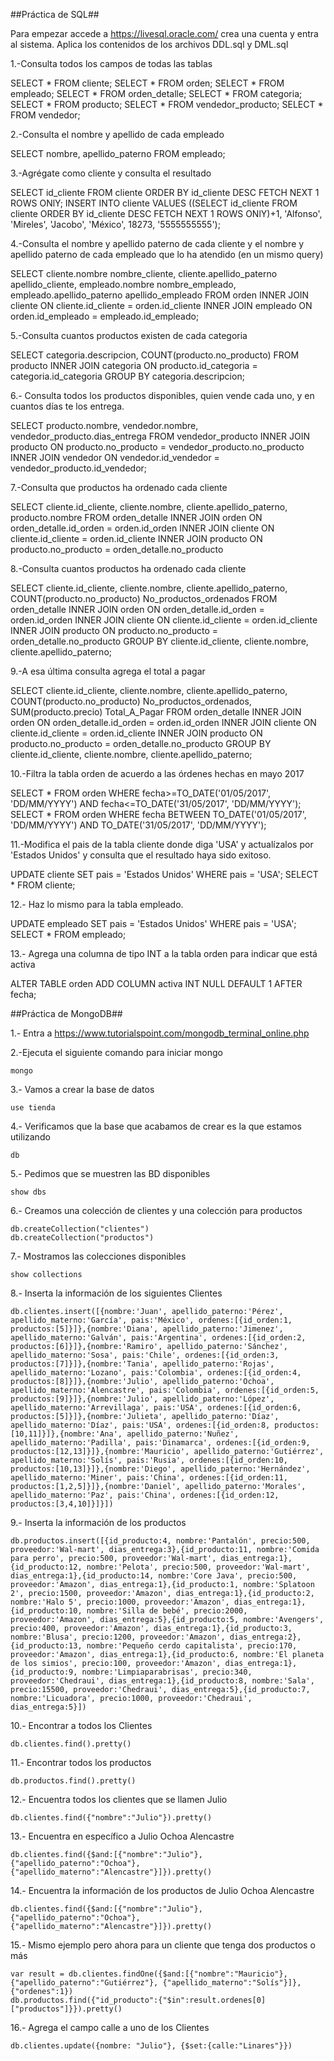 ##Práctica de SQL##

Para empezar accede a https://livesql.oracle.com/ crea una cuenta y entra al sistema.
Aplica los contenidos de los archivos DDL.sql y DML.sql


1.-Consulta todos los campos de todas las tablas

SELECT * FROM cliente;
SELECT * FROM orden;
SELECT * FROM empleado;
SELECT * FROM orden_detalle;
SELECT * FROM categoria;
SELECT * FROM producto;
SELECT * FROM vendedor_producto;
SELECT * FROM vendedor;

2.-Consulta el nombre y apellido de cada empleado

SELECT nombre, apellido_paterno FROM empleado;

3.-Agrégate como cliente y consulta el resultado

SELECT id_cliente FROM cliente ORDER BY id_cliente DESC FETCH NEXT 1 ROWS ONlY;
INSERT INTO cliente VALUES ((SELECT id_cliente FROM cliente ORDER BY id_cliente DESC FETCH NEXT 1 ROWS ONlY)+1, 'Alfonso', 'Mireles', 'Jacobo', 'México', 18273, '5555555555');

4.-Consulta el nombre y apellido paterno de cada cliente y el nombre y apellido paterno de cada empleado que lo ha atendido (en un mismo query)

SELECT cliente.nombre nombre_cliente, cliente.apellido_paterno apellido_cliente,
      empleado.nombre nombre_empleado, empleado.apellido_paterno apellido_empleado
FROM orden
INNER JOIN cliente ON cliente.id_cliente = orden.id_cliente
INNER JOIN empleado ON orden.id_empleado = empleado.id_empleado;

5.-Consulta cuantos productos existen de cada categoria

SELECT categoria.descripcion, COUNT(producto.no_producto)
FROM producto
INNER JOIN categoria ON producto.id_categoria = categoria.id_categoria
GROUP BY categoria.descripcion;

6.- Consulta todos los productos disponibles, quien vende cada uno, y en cuantos días te los entrega.

SELECT producto.nombre, vendedor.nombre, vendedor_producto.dias_entrega
FROM vendedor_producto
INNER JOIN producto ON producto.no_producto = vendedor_producto.no_producto
INNER JOIN vendedor ON vendedor.id_vendedor = vendedor_producto.id_vendedor;

7.-Consulta que productos ha ordenado cada cliente

SELECT cliente.id_cliente, cliente.nombre, cliente.apellido_paterno, producto.nombre
FROM orden_detalle
INNER JOIN orden ON orden_detalle.id_orden = orden.id_orden
INNER JOIN cliente ON cliente.id_cliente = orden.id_cliente
INNER JOIN producto ON producto.no_producto = orden_detalle.no_producto

8.-Consulta cuantos productos ha ordenado cada cliente

SELECT cliente.id_cliente, cliente.nombre, cliente.apellido_paterno, COUNT(producto.no_producto) No_productos_ordenados
FROM orden_detalle
INNER JOIN orden ON orden_detalle.id_orden = orden.id_orden
INNER JOIN cliente ON cliente.id_cliente = orden.id_cliente
INNER JOIN producto ON producto.no_producto = orden_detalle.no_producto GROUP BY cliente.id_cliente, cliente.nombre, cliente.apellido_paterno;

9.-A esa última consulta agrega el total a pagar

SELECT cliente.id_cliente, cliente.nombre, cliente.apellido_paterno, COUNT(producto.no_producto) No_productos_ordenados, SUM(producto.precio) Total_A_Pagar
FROM orden_detalle
INNER JOIN orden ON orden_detalle.id_orden = orden.id_orden
INNER JOIN cliente ON cliente.id_cliente = orden.id_cliente
INNER JOIN producto ON producto.no_producto = orden_detalle.no_producto GROUP BY cliente.id_cliente, cliente.nombre, cliente.apellido_paterno;

10.-Filtra la tabla orden de acuerdo a las órdenes hechas en mayo 2017

SELECT * FROM orden WHERE fecha>=TO_DATE('01/05/2017', 'DD/MM/YYYY') AND fecha<=TO_DATE('31/05/2017', 'DD/MM/YYYY');
SELECT * FROM orden WHERE fecha BETWEEN TO_DATE('01/05/2017', 'DD/MM/YYYY') AND TO_DATE('31/05/2017', 'DD/MM/YYYY');

11.-Modifica el pais de la tabla cliente donde diga 'USA' y actualízalos por 'Estados Unidos' y consulta que el resultado haya sido exitoso.

UPDATE cliente SET pais = 'Estados Unidos' WHERE pais = 'USA';
SELECT * FROM cliente;

12.- Haz lo mismo para la tabla empleado.

UPDATE empleado SET pais = 'Estados Unidos' WHERE pais = 'USA';
SELECT * FROM empleado;

13.- Agrega una columna de tipo INT a la tabla orden para indicar que está activa

ALTER TABLE orden
ADD COLUMN activa INT NULL DEFAULT 1 AFTER fecha;


##Práctica de MongoDB##

1.- Entra a https://www.tutorialspoint.com/mongodb_terminal_online.php

2.-Ejecuta el siguiente comando para iniciar mongo

```
mongo

```

3.- Vamos a crear la base de datos

```
use tienda
```

4.- Verificamos que la base que acabamos de crear es la que estamos utilizando

```
db
```

5.- Pedimos que se muestren las BD disponibles

```
show dbs
```

6.- Creamos una colección de clientes  y una colección para productos

```
db.createCollection("clientes")
db.createCollection("productos")
```

7.- Mostramos las colecciones disponibles

```
show collections
```

8.- Inserta la información de los siguientes Clientes

```
db.clientes.insert([{nombre:'Juan', apellido_paterno:'Pérez', apellido_materno:'García', pais:'México', ordenes:[{id_orden:1, productos:[5]}]},{nombre:'Diana', apellido_paterno:'Jimenez', apellido_materno:'Galván', pais:'Argentina', ordenes:[{id_orden:2, productos:[6]}]},{nombre:'Ramiro', apellido_paterno:'Sánchez', apellido_materno:'Sosa', pais:'Chile', ordenes:[{id_orden:3, productos:[7]}]},{nombre:'Tania', apellido_paterno:'Rojas', apellido_materno:'Lozano', pais:'Colombia', ordenes:[{id_orden:4, productos:[8]}]},{nombre:'Julio', apellido_paterno:'Ochoa', apellido_materno:'Alencastre', pais:'Colombia', ordenes:[{id_orden:5, productos:[9]}]},{nombre:'Julio', apellido_paterno:'López', apellido_materno:'Arrevillaga', pais:'USA', ordenes:[{id_orden:6, productos:[5]}]},{nombre:'Julieta', apellido_paterno:'Díaz', apellido_materno:'Díaz', pais:'USA', ordenes:[{id_orden:8, productos:[10,11]}]},{nombre:'Ana', apellido_paterno:'Nuñez', apellido_materno:'Padilla', pais:'Dinamarca', ordenes:[{id_orden:9, productos:[12,13]}]},{nombre:'Mauricio', apellido_paterno:'Gutiérrez', apellido_materno:'Solís', pais:'Rusia', ordenes:[{id_orden:10, productos:[10,13]}]},{nombre:'Diego', apellido_paterno:'Hernández', apellido_materno:'Miner', pais:'China', ordenes:[{id_orden:11, productos:[1,2,5]}]},{nombre:'Daniel', apellido_paterno:'Morales', apellido_materno:'Paz', pais:'China', ordenes:[{id_orden:12, productos:[3,4,10]}]}])
```

9.- Inserta la información de los productos


```
db.productos.insert([{id_producto:4, nombre:'Pantalón', precio:500, proveedor:'Wal-mart', dias_entrega:3},{id_producto:11, nombre:'Comida para perro', precio:500, proveedor:'Wal-mart', dias_entrega:1},{id_producto:12, nombre:'Pelota', precio:500, proveedor:'Wal-mart', dias_entrega:1},{id_producto:14, nombre:'Core Java', precio:500, proveedor:'Amazon', dias_entrega:1},{id_producto:1, nombre:'Splatoon 2', precio:1500, proveedor:'Amazon', dias_entrega:1},{id_producto:2, nombre:'Halo 5', precio:1000, proveedor:'Amazon', dias_entrega:1},{id_producto:10, nombre:'Silla de bebé', precio:2000, proveedor:'Amazon', dias_entrega:5},{id_producto:5, nombre:'Avengers', precio:400, proveedor:'Amazon', dias_entrega:1},{id_producto:3, nombre:'Blusa', precio:1200, proveedor:'Amazon', dias_entrega:2},{id_producto:13, nombre:'Pequeño cerdo capitalista', precio:170, proveedor:'Amazon', dias_entrega:1},{id_producto:6, nombre:'El planeta de los simios', precio:100, proveedor:'Amazon', dias_entrega:1},{id_producto:9, nombre:'Limpiaparabrisas', precio:340, proveedor:'Chedraui', dias_entrega:1},{id_producto:8, nombre:'Sala', precio:15500, proveedor:'Chedraui', dias_entrega:5},{id_producto:7, nombre:'Licuadora', precio:1000, proveedor:'Chedraui', dias_entrega:5}])
```

10.- Encontrar a todos los Clientes

```
db.clientes.find().pretty()
```

11.- Encontrar todos los productos

```
db.productos.find().pretty()
```

12.- Encuentra todos los clientes que se llamen Julio

```
db.clientes.find({"nombre":"Julio"}).pretty()
```

13.- Encuentra en específico a Julio Ochoa Alencastre

```
db.clientes.find({$and:[{"nombre":"Julio"}, {"apellido_paterno":"Ochoa"}, {"apellido_materno":"Alencastre"}]}).pretty()
```

14.- Encuentra la información de los productos de Julio Ochoa Alencastre

```
db.clientes.find({$and:[{"nombre":"Julio"}, {"apellido_paterno":"Ochoa"}, {"apellido_materno":"Alencastre"}]}).pretty()
```

15.- Mismo ejemplo pero ahora para un cliente que tenga dos productos o más

```
var result = db.clientes.findOne({$and:[{"nombre":"Mauricio"}, {"apellido_paterno":"Gutiérrez"}, {"apellido_materno":"Solís"}]}, {"ordenes":1})
db.productos.find({"id_producto":{"$in":result.ordenes[0]["productos"]}}).pretty()
```

16.- Agrega el campo calle a uno de los Clientes

```
db.clientes.update({nombre: "Julio"}, {$set:{calle:"Linares"}})
```
